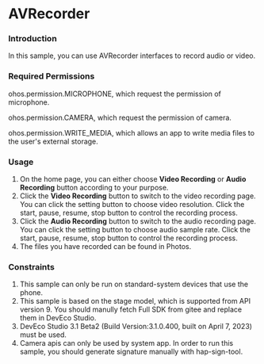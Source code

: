 #  AVRecorder

###  Introduction

In this sample, you can use AVRecorder interfaces to record audio or video.

### Required Permissions

ohos.permission.MICROPHONE, which request the permission of microphone.

ohos.permission.CAMERA, which request the permission of camera.

ohos.permission.WRITE_MEDIA, which allows an app to write media files to the user's external storage.

### Usage

1. On the home page, you can either choose **Video Recording** or **Audio Recording** button according to your purpose.
2. Click the **Video Recording** button to switch to the video recording page.  You can click the setting button to choose video resolution. Click the start, pause, resume, stop button to control the recording process.
3. Click the **Audio Recording** button to switch to the audio recording page. You can click the setting button to choose audio sample rate. Click the start, pause, resume, stop button to control the recording process.
4. The files you have recorded can be found in Photos.

### Constraints

1. This sample can only be run on standard-system devices that use the phone.
2. This sample is based on the stage model, which is supported from API version 9. You should manully fetch Full SDK from gitee and replace them in DevEco Studio.
3. DevEco Studio 3.1 Beta2 (Build Version:3.1.0.400, built on  April 7, 2023) must be used.
3. Camera apis can only be used by system app. In order to run this sample,  you should generate signature manually with hap-sign-tool.

